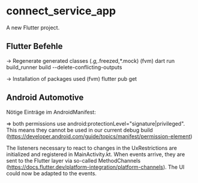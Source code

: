 # connect_service_app

A new Flutter project.

## Flutter Befehle
-> Regenerate generated classes (*.g,*.freezed,*.mock)
(fvm) dart run build_runner build --delete-conflicting-outputs

-> Installation of packages used
(fvm) flutter pub get

## Android Automotive

Nötige Einträge im AndroidManifest:
<meta-data android:name="distractionOptimized" android:value="true"/>
<uses-permission android:name="android.car.permission.CAR_UX_RESTRICTIONS_CONFIGURATION" />
<uses-permission android:name="android.car.permission.CAR_DRIVING_STATE"/>

=> both permissions use android:protectionLevel="signature|privileged".
   This means they cannot be used in our current debug build
(https://developer.android.com/guide/topics/manifest/permission-element)

The listeners necessary to react to changes in the UxRestrictions are initialized and registered in MainActivity.kt.
When events arrive, they are sent to the Flutter layer via so-called MethodChannels (https://docs.flutter.dev/platform-integration/platform-channels).
The UI could now be adapted to the events.